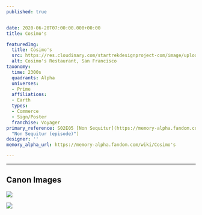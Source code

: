 ```yaml
---
published: true


date: 2020-06-20T07:00:00.000+00:00
title: Cosimo's

featuredImg:
  title: Cosimo's
  src: https://res.cloudinary.com/startrekdesignproject-com/image/upload/v1592613070/Cosimos.png
  alt: Cosimo's Restaurant, San Francisco
taxonomy:
  time: 2300s
  quadrants: Alpha
  universes:
  - Prime
  affiliations:
  - Earth
  types:
  - Commerce
  - Sign/Poster
  franchise: Voyager
primary_reference: S02E05 [Non Sequitur](https://memory-alpha.fandom.com/wiki/Non_Sequitur_(episode)
  "Non Sequitur (episode)")
designer: ''
memory_alpha_url: https://memory-alpha.fandom.com/wiki/Cosimo's

---
```

___
## Canon Images

![](https://res.cloudinary.com/startrekdesignproject-com/image/upload/v1592613070/Cosimos_VOY2x3-NonSequitur-1.jpg)

![](https://res.cloudinary.com/startrekdesignproject-com/image/upload/v1592613070/Cosimos_VOY2x3-NonSequitur-2.jpg)